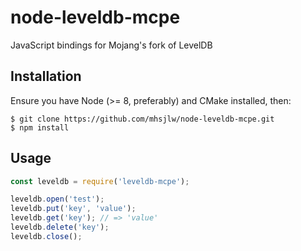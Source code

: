 node-leveldb-mcpe
=================

JavaScript bindings for Mojang's fork of LevelDB

## Installation
Ensure you have Node (>= 8, preferably) and CMake installed, then:
```console
$ git clone https://github.com/mhsjlw/node-leveldb-mcpe.git
$ npm install
```

## Usage
```javascript
const leveldb = require('leveldb-mcpe');

leveldb.open('test');
leveldb.put('key', 'value');
leveldb.get('key'); // => 'value'
leveldb.delete('key');
leveldb.close();
```
